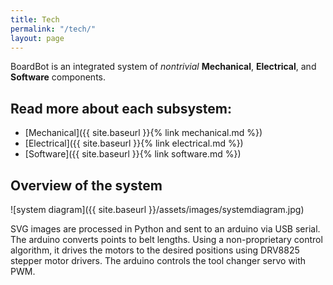 ```yaml
---
title: Tech
permalink: "/tech/"
layout: page
---
```


BoardBot is an integrated system of _nontrivial_ **Mechanical**, **Electrical**, and **Software** components.

## Read more about each subsystem:

- [Mechanical]({{ site.baseurl }}{% link mechanical.md %})
- [Electrical]({{ site.baseurl }}{% link electrical.md %})
- [Software]({{ site.baseurl }}{% link software.md %})


## Overview of the system
![system diagram]({{ site.baseurl }}/assets/images/systemdiagram.jpg)

SVG images are processed in Python and sent to an arduino via USB serial. The arduino converts points to belt lengths. Using a non-proprietary control algorithm, it drives the motors to the desired positions using DRV8825 stepper motor drivers. The arduino controls the tool changer servo with PWM.
